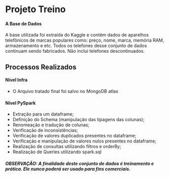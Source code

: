 # Projeto Treino 

#### A Base de Dados

A base utilizada foi extraída do Kaggle e contém dados de aparelhos telefônicos de marcas populares como: preço, nome, marca, memória RAM, armazenamento e etc. Todos os telefones desse conjunto de dados continuam sendo fabricados. Não inclui telefones descontinuados.

## Processos Realizados

#### Nível Infra
- O Arquivo tratado final foi salvo no MongoDB atlas

#### Nível PySpark

- Extração para um dataframe;
- Definição do Schema (manipulação das tipagens das colunas);
- Renomeação e tradução de colunas;
- Verificação de inconsistências;
- Verificação de valores duplicados presentes no dataframe;
- Verificação e manipulação de valores nulos presentes no dataframe;
- Realização de consultas utilizando filtros e orderBy;
- Realização de Queries utilizando spark.sql


##### OBSERVAÇÃO: A finalidade deste conjunto de dados é treinamento e prática. Ele nunca poderá ser usado para fins comerciais.
